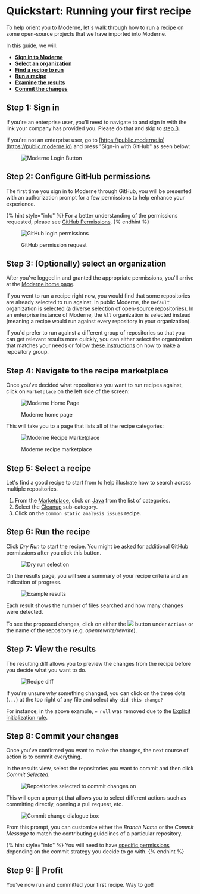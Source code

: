 # Quickstart: Running your first recipe

To help orient you to Moderne, let's walk through how to run a [recipe ](https://docs.openrewrite.org/v1beta/recipes)on some open-source projects that we have imported into Moderne.

In this guide, we will:

* [**Sign in to Moderne**](running-your-first-recipe.md#step-1-sign-in)
* [**Select an organization**](running-your-first-recipe.md#step-3-optionally-select-an-organization)
* [**Find a recipe to run**](running-your-first-recipe.md#step-5-select-a-recipe)
* [**Run a recipe**](running-your-first-recipe.md#step-6-run-the-recipe)
* [**Examine the results**](running-your-first-recipe.md#step-7-view-the-results)
* [**Commit the changes**](running-your-first-recipe.md#step-8-commit-your-changes)

## Step 1: Sign in

If you're an enterprise user, you'll need to navigate to and sign in with the link your company has provided you. Please do that and skip to [step 3](running-your-first-recipe.md#step-3-optionally-select-an-organization).

If you're not an enterprise user, go to [https://public.moderne.io](https://public.moderne.io) and press "Sign-in with GitHub" as seen below:

<figure><img src="../.gitbook/assets/GitHubLogin.png" alt="Moderne Login Button"><figcaption></figcaption></figure>

## Step 2: Configure GitHub permissions

The first time you sign in to Moderne through GitHub, you will be presented with an authorization prompt for a few permissions to help enhance your experience.

{% hint style="info" %}
For a better understanding of the permissions requested, please see [GitHub Permissions](../references/github-permissions.md#oauth-permission).
{% endhint %}

<figure><img src="../.gitbook/assets/authentication-github-signin.png" alt="GitHub login permissions"><figcaption><p>GitHub permission request</p></figcaption></figure>

## Step 3: (Optionally) select an organization

After you've logged in and granted the appropriate permissions, you'll arrive at the [Moderne home page](https://public.moderne.io/).

If you went to run a recipe right now, you would find that some repositories are already selected to run against. In public Moderne, the `Default` organization is selected (a diverse selection of open-source repositories). In an enterprise instance of Moderne, the `All` organization is selected instead (meaning a recipe would run against every repository in your organization).

If you'd prefer to run against a different group of repositories so that you can get relevant results more quickly, you can either select the organization that matches your needs or follow [these instructions](../references/managing-repository-groups.md#how-to-create-a-repository-group) on how to make a repository group.

## Step 4: Navigate to the recipe marketplace

Once you've decided what repositories you want to run recipes against, click on `Marketplace` on the left side of the screen:

<figure><img src="../.gitbook/assets/ModerneCatalog.png" alt="Moderne Home Page"><figcaption><p>Moderne home page</p></figcaption></figure>

This will take you to a page that lists all of the recipe categories:

<figure><img src="../.gitbook/assets/ModerneCatalog2.png" alt="Moderne Recipe Marketplace"><figcaption><p>Moderne recipe marketplace</p></figcaption></figure>

## Step 5: Select a recipe

Let's find a good recipe to start from to help illustrate how to search across multiple repositories.

1. From the [Marketplace](https://public.moderne.io/marketplace), click on [Java](https://public.moderne.io/marketplace/org.openrewrite.java) from the list of categories.
2. Select the [Cleanup](https://public.moderne.io/marketplace/org.openrewrite.java.cleanup) sub-category.
3. Click on the `Common static analysis issues` recipe.

## Step 6: Run the recipe

Click _Dry Run_ to start the recipe. You might be asked for additional GitHub permissions after you click this button.

<figure><img src="../.gitbook/assets/DryRun.png" alt="Dry run selection"><figcaption></figcaption></figure>

On the results page, you will see a summary of your recipe criteria and an indication of progress.

<figure><img src="../.gitbook/assets/RecipeResults.png" alt="Example results"><figcaption></figcaption></figure>

Each result shows the number of files searched and how many changes were detected.

To see the proposed changes, click on either the ![](../.gitbook/assets/diff-button.png) button under `Actions` or the name of the repository (e.g. _openrewrite/rewrite_).

## Step 7: View the results

The resulting diff allows you to preview the changes from the recipe before you decide what you want to do.

<figure><img src="../.gitbook/assets/RecipeDiff.png" alt="Recipe diff"><figcaption></figcaption></figure>

If you're unsure why something changed, you can click on the three dots (`...`) at the top right of any file and select `Why did this change?`

For instance, in the above example, `= null` was removed due to the [Explicit initialization rule](https://public.moderne.io/recipes/org.openrewrite.java.cleanup.ExplicitInitialization).

## Step 8: Commit your changes

Once you've confirmed you want to make the changes, the next course of action is to commit everything.

In the results view, select the repositories you want to commit and then click _Commit Selected_.

<figure><img src="../.gitbook/assets/CommitSelected.png" alt="Repositories selected to commit changes on"><figcaption></figcaption></figure>

This will open a prompt that allows you to select different actions such as committing directly, opening a pull request, etc.

<figure><img src="../.gitbook/assets/CommitDialogue.png" alt="Commit change dialogue box"><figcaption></figcaption></figure>

From this prompt, you can customize either the _Branch Name_ or the _Commit Message_ to match the contributing guidelines of a particular repository.

{% hint style="info" %}
You will need to have [specific permissions](https://docs.moderne.io/references/github-permissions) depending on the commit strategy you decide to go with.
{% endhint %}

## Step 9: 🎉 Profit

You've now run and committed your first recipe. Way to go!!
